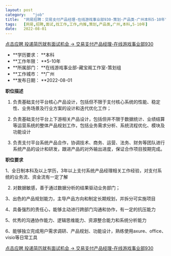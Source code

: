 ```yaml
---
layout:	post
category:	"job"
title:	"网易招聘：交易支付产品经理-在线游戏事业部930-策划-产品类-广州本科5-10年"
tags:	[网易,招聘,面试,找工作,工作,内推,策划,产品类,广州,本科,5-10年]
date:	2022-08-01
---
```


[点击应聘 投递简历就有面试机会 ->  交易支付产品经理-在线游戏事业部930](http://mobile.bole.netease.com/bole/boleDetail?id=33819&employeeId=346f03c3cda5f04c&key=all)



- **学历要求： **本科
- **工作年限： **5-10年
- **所属部门： **在线游戏事业部-藏宝阁工作室-策划组
- **工作城市： **广州
- **发布日期： **2022-08-01



**职位描述**

1. 负责基础支付平台核心产品设计，包括但不限于支付核心系统的性能、稳定性、业务场景及行业方案的设计和迭代优化工作；

2. 负责基础支付平台上下游相关产品设计，包括但并不限于数据统计、业绩结算等运营系统的整体产品规划工作，包括业务需求分析、系统流程优化、模块及功能设计

3. 负责支付平台系统产品合作，协调技术、商务、运营、法务、财务等团队进行系统产品的设计和研发，跟进产品的对外输出进度，保证合作项目按期完成。



**职位要求**

1、全日制本科及以上学历，3年以上支付系统产品经理相关工作经验，对支付系统的业务流、资金流有一定了解

2. 对数据敏感，善于通过数据分析的结果驱动业务部门；

3、出色的产品规划能力，主导产品方向和制定长期规划，并拆分可实施项目

4、具备强烈的责任心，能够主动进行跨部门沟通和协作，有一定的抗压能力

5、优秀的沟通协作能力、逻辑思维能力、资源整合能力和系统分析能力

6、能够独立完成用户需求调研、产品规划、功能设计，熟练使用axure、office、visio等日常工具



[点击应聘 投递简历就有面试机会 ->  交易支付产品经理-在线游戏事业部930](http://mobile.bole.netease.com/bole/boleDetail?id=33819&employeeId=346f03c3cda5f04c&key=all)